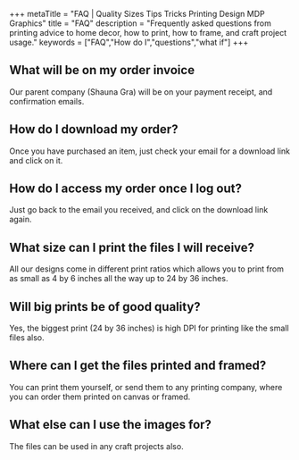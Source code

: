 +++
metaTitle = "FAQ | Quality Sizes Tips Tricks Printing Design MDP Graphics"
title = "FAQ"
description = "Frequently asked questions from printing advice to home decor, how to print, how to frame, and craft project usage."
keywords = ["FAQ","How do I","questions","what if"]
+++

## What will be on my order invoice
Our parent company (Shauna Gra) will be on your payment receipt, and confirmation emails.

## How do I download my order?
Once you have purchased an item, just check your email for a download link and click on it. 

## How do I access my order once I log out?
Just go back to the email you received, and click on the download link again. 

## What size can I print the files I will receive?
All our designs come in different print ratios which allows you to print from as small as 4  by 6 inches all the way up to 24 by 36 inches.

## Will big prints be of good quality?
Yes, the biggest print (24 by 36 inches) is high DPI for printing like the small files also.

## Where can I get the files printed and framed?
You can print them yourself, or send them to any printing company, where you can order them printed on canvas or framed.

## What else can I use the images for?
The files can be used in any craft projects also.
